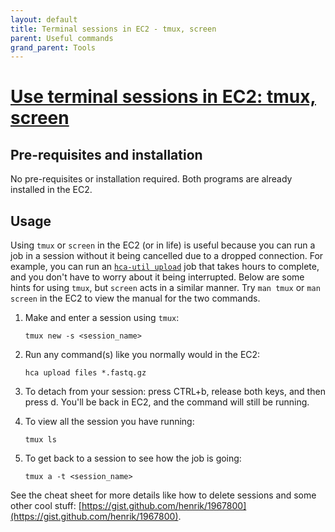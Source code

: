 ```yaml
---
layout: default
title: Terminal sessions in EC2 - tmux, screen
parent: Useful commands
grand_parent: Tools
---
```


# [Use terminal sessions in EC2: tmux, screen](#tmux-screen)

## Pre-requisites and installation

No pre-requisites or installation required. Both programs are already installed in the EC2.

## Usage

Using `tmux` or `screen` in the EC2 (or in life) is useful because you can run a job in a session without it being cancelled due to a dropped connection. For example, you can run an [`hca-util upload`](https://github.com/ebi-ait/hca-documentation/wiki/How-to-administrate-upload-areas-and-transfer-data-using-hca-util) job that takes hours to complete, and you don't have to worry about it being interrupted. Below are some hints for using `tmux`, but `screen` acts in a similar manner. Try `man tmux` or `man screen` in the EC2 to view the manual for the two commands.

1. Make and enter a session using `tmux`:

	```
	tmux new -s <session_name>
	```
1. Run any command(s) like you normally would in the EC2:

	```
	hca upload files *.fastq.gz
	```

1. To detach from your session: press CTRL+b, release both keys, and then press d. You'll be back in EC2, and the command will still be running.
4. To view all the session you have running:
	```
	tmux ls
	```

5. To get back to a session to see how the job is going:
	```
	tmux a -t <session_name>
	```

See the cheat sheet for more details like how to delete sessions and some other cool stuff: [https://gist.github.com/henrik/1967800](https://gist.github.com/henrik/1967800).
